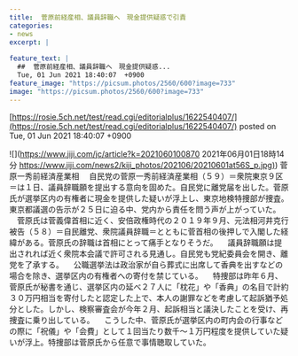 ```yaml
---
title:  菅原前経産相、議員辞職へ　現金提供疑惑で引責  
categories:
- news
excerpt: |
  
feature_text: |
  ##  菅原前経産相、議員辞職へ　現金提供疑惑...
  Tue, 01 Jun 2021 18:40:07  +0900
feature_image: "https://picsum.photos/2560/600?image=733"
image: "https://picsum.photos/2560/600?image=733"
---
```


[https://rosie.5ch.net/test/read.cgi/editorialplus/1622540407/](https://rosie.5ch.net/test/read.cgi/editorialplus/1622540407/)
posted on Tue, 01 Jun 2021 18:40:07  +0900

<!--more-->

![](https://www.jiji.com/jc/article?k=2021060100870 2021年06月01日18時14分 [https://www.jiji.com/news2/kiji_photos/202106/20210601at56S_p.jpg)](https://www.jiji.com/news2/kiji_photos/202106/20210601at56S_p.jpg)) 菅原一秀前経済産業相 　自民党の菅原一秀前経済産業相（５９）＝衆院東京９区＝は１日、議員辞職願を提出する意向を固めた。自民党に離党届を出した。菅原氏が選挙区内の有権者に現金を提供した疑いが浮上し、東京地検特捜部が捜査。東京都議選の告示が２５日に迫る中、党内から責任を問う声が上がっていた。 　菅原氏は菅義偉首相に近く、安倍政権時代の２０１９年９月、元法相河井克行被告（５８）＝自民離党、衆院議員辞職＝とともに菅首相の後押しで入閣した経緯がある。菅原氏の辞職は首相にとって痛手となりそうだ。 　議員辞職願は提出されれば近く衆院本会議で許可される見通し。自民党も党紀委員会を開き、離党を了承する。 　公職選挙法は政治家が自ら葬式に出席して香典を出すなどの場合を除き、選挙区内の有権者への寄付を禁じている。 　特捜部は昨年６月、菅原氏が秘書を通じ、選挙区内の延べ２７人に「枕花」や「香典」の名目で計約３０万円相当を寄付したと認定した上で、本人の謝罪などを考慮して起訴猶予処分とした。しかし、検察審査会が今年２月、起訴相当と議決したことを受け、再捜査に乗り出している。 　こうした中、菅原氏が選挙区内の町内会の行事などの際に「祝儀」や「会費」として１回当たり数千〜１万円程度を提供していた疑いが浮上。特捜部は菅原氏から任意で事情聴取していた。
